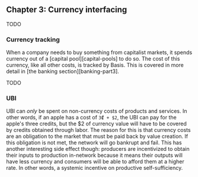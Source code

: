 ## Chapter 3: Currency interfacing

TODO

### Currency tracking

When a company needs to buy something from capitalist markets, it spends currency out of a [capital pool][capital-pools] to do so. The cost of this currency, like all other costs, is tracked by Basis. This is covered in more detail in [the banking section][banking-part3].

TODO

### UBI

UBI can *only* be spent on non-currency costs of products and services. In other words, if an apple has a cost of `3₡ + $2`, the UBI can pay for the apple's three credits, but the $2 of currency value will have to be covered by credits obtained through labor. The reason for this is that currency costs are an obligation to the market that must be paid back by value creation. If this obligation is not met, the network will go bankrupt and fail. This has another interesting side effect though: producers are incentivized to obtain their inputs to production in-network because it means their outputs will have less currency and consumers will be able to afford them at a higher rate. In other words, a systemic incentive on productive self-sufficiency.

